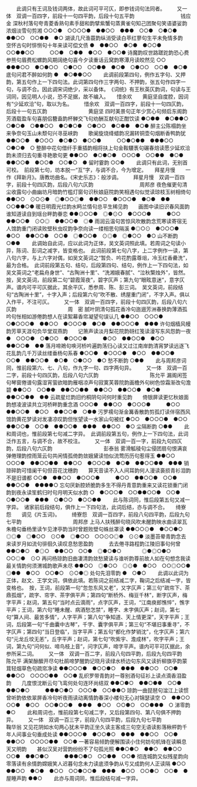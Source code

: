 <!-- { "loadSidebar": true } -->
   　　此调只有王词及钱词两体，故此词可平可仄，即参钱词句法同者。 
　　又一体　双调一百四字，前段十一句四平韵，后段十句五平韵　　　　　　　　　钱应金
深秋村落句夸青菱香熟句素手甜和韵擘紫蟹句蒸黄雀句知己团聚句笑语婆娑韵浓烟淡雪句剪湘
○○○●　○○○○●　●●○○　●●●　○○●　○●○●　●●○○　○○●●　●○
湖读几尺渔蓑韵纵消受读白苹红蓼句生平未免情多韵　　空怀古句时悱恻句十年来读可偿文债
●　●●○○　●○●　●○○●　○○●●○○　　　○○●　○●●　●○○　●○○●
诗魔韵叹世路蹉跎韵恐心费参熊句眉费松螺韵风期阔绝句喜今夕读重话云窝韵寒潭月读皎然见
○○　●●●○○　●○●○○　○●○○　○○●●　●○●　○●○○　○○●　●○●
底句问君不醉如何韵
●　●○●●○○
   　　此调前段第四句，例作五字句、又押韵，第五句作上一下四句法。此词第四句作三字两句、不押韵，张五句作四字一句，与调不合。因此调宋词绝少，采以备体。　《词统》有王秋英仄韵词，句读与王词同，因见明人小说，恐不足据，故不编入。 
　
惜余欢　　黄庭坚自度腔，因词有“少延欢洽”句，取以为名。
　　惜余欢　双调一百四字，前段十一句四仄韵，后段十一句五仄韵　　　　　　　　黄庭坚
四时美景句正年少赏心句频启东阁韵芳酒载盈车句喜朋侣簪盍韵杯觯交飞句劝酬互献句正酣饮读
●○●●　●○●●○　○●○●　○●●○○　●○●○●　○●○○　●○●●　●○●
醉主公陈榻韵坐来争奈句玉山未颓句兴寻巫峡韵　　歌阑旋烧绛蜡韵况漏转铜壶句烟断香鸭韵犹
●●○○●　●○○○　●○●○　●○○●　　　○○●○●●　●●●○○　○●○●　○
整醉中花句借纤手重插韵相将扶上句金鞍騕褭句碾春焙读愿少延欢洽韵未须归去句重寻艳歌句更
●●○○　●○●○●　○○○●　○○●●　●○●　●●○○●　●○○●　○○●○　●
留时霎韵
○○●
   　　此调只有此词，无别首可校。　前段第七句，坊本脱一“互”字，与调不合，今为增定。 
　
拜星月慢　　一作《拜新月》。唐教坊曲名。《宋史乐志》：般涉调。
　　拜星月慢　双调一百四字，前段十句四仄韵，后段八句六仄韵　　　　　　　　　周邦彦
夜色催更句清尘收露句小曲幽坊月暗韵竹槛灯窗句识秋娘庭院韵笑相遇句似觉读琼枝玉树相倚句
●●○○　⊙○⊙●　◎●○○◎●　●●○○　●○○○●　●○●　●●　○○●●○●
暖日明霞光烂韵水眄兰情句总平生稀见韵　　画图中读旧识春风面韵谁知道读自到瑶台畔韵眷恋
●●⊙○○●　◎●⊙○　●○○○●　　　●○○　●●○○●　⊙○◎　●●○○●　◎●
雨润云温句苦惊风吹散韵念荒寒读寄宿无人馆韵重门闭读败壁秋虫叹韵争奈向读一缕相思句隔溪
●◎○⊙　●○○○●　●○○　●●○○●　○○●　◎●○○●　⊙◎●　◎●○○　●○
山不断韵
○●● 
   　　此调始自此词，应以此词为正体，吴文英词照此填。若周词之句读小异，陈词、彭词之减字，皆变格也。　此词前段第七句八字，上二字例作一读，第八句六字，与上六字对偶，如吴文英词之“暂负、吟花酌露尊俎，冷玉红香罍洗”，最为合格。　此词前段第五句、结句，后段第四句、结句，例作上一下四句法，如吴文英词之“老扁舟身世”、“古陶洲十里”、“洗湘娥春腻”、“泣秋檠烛外”，皆然。　按，吴文英词，前段第二句“碧霞笼夜”，碧字仄声；第九句“眼眩意迷”，意字仄声。谱内可平可仄据此，其余平仄，悉参周、陈、彭三词。　吴文英词，前段结句“古陶洲十里”，十字入声；后段第六句“吹不散、绣屋重门闭”，不字入声。俱以入作平，不注可仄。 
　　又一体　双调一百四字，前段十句四仄韵，后段八句六仄韵　　　　　　　　　　周　密
腻叶阴清句孤花香冷句迤逦芳洲春换韵薄酒孤吟句怅相如游倦韵想人在读絮幕香帘凝望句误认几
●●○○　○○○●　○●○○○●　●●○○　●○○○●　●○●　●●○○○●　●●●
许句烟樯风幔韵芳草天涯句负华堂双燕韵　　记箫声读淡月梨花院韵砑红笺读漫写东风怨韵一夜
●　○○○●　○●○○　●○○○●　　　●○○　●●○○●　●○○　●●○○●　●●
落月啼鴂句唤河桥吟遍韵荡归心读又过江南岸韵清宵梦读远逐飞花乱韵几千万读丝缕垂杨句系春
●○○●　●○○○●　●○○　●●○○●　○○●　●●○○●　●○●　○●○○　●○
愁不断韵
○●●
   　　此与周邦彦词同，惟前段第六、七、八句，作九字一句、四字两句异。 
　　又一体　双调一百二字，前段十句四仄韵，后段八句六仄韵　　　　　　　　　　陈允平
漏阁闲签句琴窗倦谱句露湿宵萤欲暗韵雁咽凉声句寂寞芙蓉院韵画檐外句树色惊霜渐改句澹碧
●●○○　○○●●　●●○○●●　●●○○　●●○○●　●○●　●●○○●●　●●
云疏星烂韵旧约桐阴句问何时重见韵　　倚银屏读更忆秋娘面韵想凌波读共立河桥畔韵重念酒
○○○●　●●○○　●○○○●　　　●○○　●●○○●　●○○　●●○○●　○●●
污罗襦句渐金篝香散韵剪孤灯读伴宿西风馆韵黄花梦读对发凄凉叹韵但怅望读一水家山句被红
●○○　●○○○●　●○○　●●○○●　○○●　●●○○●　●●●　●●○○　●○
尘隔断韵
○●●
   　　此和周词也，惟前段第七句减二字异。　此调前段第五句，例作上一下四句法，此词泛作五言，与调不合，故不校注。 
　　又一体　双调一百一字，前段九句四仄韵，后段八句六仄韵　　　　　　　　　　彭泰翁
雾滑觚稜句尘侵团扇句恨满哀弹倦理韵控雨笼云句共闲情孤倚韵敛娥黛读怕似流莺历历句惹得玉
●●○○　○○○●　●●○○●●　●●○○　●○○○●　●○●　●●○○●●　●●●
销琼碎韵可惜阑干句但苔花沈穗韵　　算天音读不入人间耳韵何人漫读裛损青衫泪韵不是旧谱都
○○●　●●○○　●○○○●　　　●○○　●●○○●　○○●　●●○○●　●●●●○
忘句厌新腔娇脆韵多生不得丹青意韵重来又读花锁重门闭韵到夜永读笙鹤归时句月明天似水韵
○　●○○○●　○○●●○○●　○○●　○●○○●　●●●　○●○○　●○○●●
   　　此与陈词同，惟后段第五句又减一字异。　诸家前后段结句，俱作上一下四句法，此词后结，亦与调不合。 
　
绮寮怨　　调见《片玉词》。
　　绮寮怨　双调一百四字，前段八句四平韵，后段九句七平韵　　　　　　　　　　周邦彦
上马人扶残醉句晓风吹未醒韵映水曲读翠瓦朱檐句垂杨里读乍见津亭韵当时曾题败壁句蛛丝罩读
●●○○⊙●　●○○●○　◎◎●　◎●○○　⊙○●　◎●○○　○○⊙○◎●　⊙⊙●
淡墨苔晕青韵念去来读岁月如流句徘徊久读叹息愁思盈韵　　　去去倦寻路程韵江陵旧事句何曾
●●○●○　●◎○　●●○○　○○●　◎●○●○　　　　◎●◎○●○　○○◎●　⊙○
再问杨琼韵旧曲凄清韵敛愁黛读与谁听韵尊前故人如在句想念我读最关情韵何须渭城韵歌声未尽
●●○○　◎●○○　◎⊙●　●○○　○○◎○○●　◎●●　●○○　○○●○　⊙○●◎
处句先泪零韵
●　○●○ 
   　　此调以此词为正体，赵文、王学文词，俱依此填。若陈词之前结减二字，鞠词之后结减一字，皆变格也。　按，王词，前段第一句“忽忽东风又老”，又字仄声；第三句“疏帘下、茶鼎孤烟”，疏字、帘字、茶字俱平声；第四句“断桥外、梅豆千林”，断字仄声，梅字平声；赵词，第五句“当时点云滴雨”，点字仄声，王词，“江南庾郎憔悴”，憔字平声；王词，第六句“睡未醒、病酒愁怎禁”，睡字、未字俱仄声；赵词，第七句“算人间、最苦多情”，人字平声；第八句“争知道、天上情更深”，天字平声；王词，后段第一句“千曲囊中古琴”，千字、囊字俱平声；第三句“不堪旧事重寻”，不字仄声；第四句“当日登临”，当字平声；第五句“都化作梦销沈”，化字仄声；第六句“元龙丘坟无恙”，丘字平声；赵词，第七句“吹紫宇、澹成林”，吹字平声；王词，第九句“问何似、啼鸟枝上音”，问字仄声，啼字平声。谱内可平可仄据此，余参所采二词。 
　　又一体　双调一百二字，前段八句四平韵，后段九句四平韵　　　　　　　　　　陈允平
满架酴醿开尽句杜鹃啼梦醒韵记晓月读绿水桥边句东风又读折柳旗亭韵蒙茸轻烟草色句疏帘净读
●●○○○●　●○○●○　●●●　●●○○　○○●　●●○○　○○○○●●　○○●
乱织罗带青韵对一尊别酒句征衫上读点滴香泪盈韵　　几度恨沈断云句飞鸾何处句连环尚结双
●●○●○　●●○●●　○○●　●●○●○　　　●●●○●○　○○○●　○○●●○
琼韵一曲琵琶句湓江上读惯曾听韵依依翠屏香冷句听夜雨读动离情韵春深小楼句无心对锦瑟读空
○　●●○○　○○●　●○○　○○●○○●　●●●　●○○　○○●○　○○●●●　○
涕零韵
●○
   　　此和周词也，惟前段第七句减二字，又后段第四句、第八句俱不押韵异。 
　　又一体　双调一百三字，前段八句四平韵，后段九句七平韵　　　　　　　　　鞠华翁
又见花阴如水句两心犹未平韵正坐久读主客成三句空无语读影落楸枰韵千年人间事业句垂成处读
●●○○○●　●○○●○　●●●　●●○○　○○●　●●○○　○○○○●●　○○●
一著容易倾韵便解围读小住何妨句机锋在读瞬息天又明韵　　甚似汉吴对营韵纷纷不了句孤光照
●●○●○　●●○　●●○○　○○●　●●○●○　　　●●●○●○　○○●●　○○●
彻连城韵又似残星韵向零落读有余情韵嫦娥笑人迟暮句念未力读底须争韵从亏又成韵何人正读隔
●○○　●●○○　●○●　●○○　○○●○○●　●●●　●○○　○○●○　○○●　●
屋睡声韵
●●○
   　　此亦与周词同，惟后段结句减一字异。 
　
